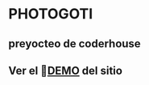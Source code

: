 # PHOTOGOTI

## preyocteo de coderhouse

## Ver el 🎯[DEMO](https://joselantifeka.github.io/proyect/) del sitio
